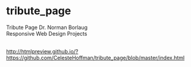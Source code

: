 # tribute_page
Tribute Page Dr. Norman Borlaug
<br> Responsive Web Design Projects

<br> http://htmlpreview.github.io/?https://github.com/CelesteHoffman/tribute_page/blob/master/index.html
